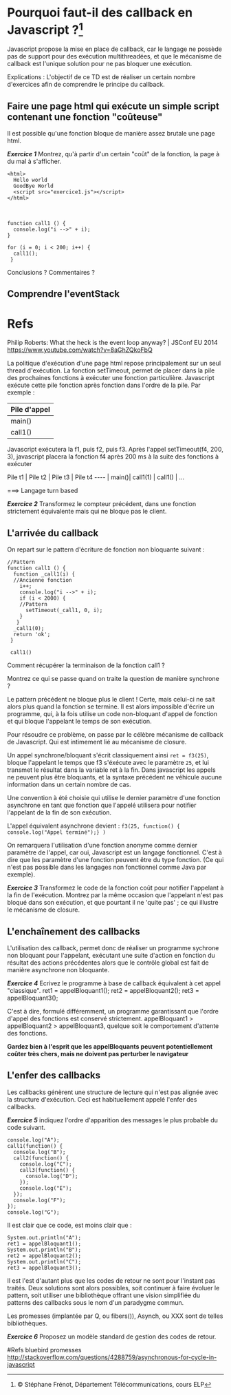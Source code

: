 # Pourquoi faut-il des callback en Javascript ?[^1]
Javascript propose la mise en place de callback, car le langage ne possède pas de support pour des exécution multithreadées, et que le mécanisme de callback est l'unique solution pour ne pas bloquer une exécution.     
[^1]: &copy; Stéphane Frénot, Département Télécommunications, cours ELP

Explications : L'objectif de ce TD est de réaliser un certain nombre d'exercices afin de comprendre le principe du callback. 

## Faire une page html qui exécute un simple script contenant une fonction "coûteuse"
Il est possible qu'une fonction bloque de manière assez brutale une page html. 

***Exercice 1*** Montrez, qu'à partir d'un certain "coût" de la fonction, la page à du mal à s'afficher. 

	<html>
	  Hello world
      GoodBye World
	  <script src="exercice1.js"></script>
	</html>
<br />
  
    function call1 () {
      console.log("i -->" + i);
    }
 
    for (i = 0; i < 200; i++) {
      call1();
     }


Conclusions ? Commentaires ?

## Comprendre l'eventStack
# Refs
Philip Roberts: What the heck is the event loop anyway? | JSConf EU 2014
https://www.youtube.com/watch?v=8aGhZQkoFbQ

La politique d'exécution d'une page html repose principalement sur un seul thread d'exécution. La fonction setTimeout, permet de placer dans la pile des prochaines fonctions à exécuter une fonction particulière. 
Javascript exécute cette pile fonction après fonction dans l'ordre de la pile. Par exemple :  

 Pile d'appel|
----- |       
 main() |    
 call1() |    

Javascript exécutera la f1, puis f2, puis f3. Après l'appel 
setTimeout(f4, 200, 3), javascript placera la fonction f4 après 200 ms à la suite des fonctions à exécuter

Pile t1 | Pile t2 | Pile t3 | Pile t4
---- |
 main()| call1(1) | call1() | ...

===> Langage turn based

***Exercice 2***
Transformez le compteur précédent, dans une fonction strictement équivalente mais qui ne bloque pas le client. 

## L'arrivée du callback
On repart sur le pattern d'écriture de fonction non bloquante suivant :

    //Pattern
    function call1 () {
      function _call1(i) {
      //Ancienne fonction
        i++;
        console.log("i -->" + i);
        if (i < 2000) {
        //Pattern
          setTimeout(_call1, 0, i);
        } 
       }
      _call1(0);
      return 'ok';
     }
     
     call1()
     
Comment récupérer la terminaison de la fonction call1 ?

Montrez ce qui se passe quand on traite la question de manière synchrone ?     

Le pattern précédent ne bloque plus le client ! Certe, mais celui-ci ne sait alors plus quand la fonction se termine. Il est alors impossible d'écrire un programme, qui, à la fois utilise un code non-bloquant d'appel de fonction et qui bloque l'appelant le temps de son exécution. 

Pour résoudre ce problème, on passe par le célèbre mécanisme de callback de Javascript. Qui est intimement lié au mécanisme de closure. 

Un appel synchrone/bloquant s'écrit classiquement ainsi
`ret = f3(25)`, bloque l'appelant le temps que f3 s'éxécute avec le paramètre `25`, et lui transmet le résultat dans la variable ret à la fin. Dans javascript les appels ne peuvent plus être bloquants, et la syntaxe précédent ne véhicule aucune information dans un certain nombre de cas. 

Une convention à été choisie qui utilise le dernier paramètre d'une fonction asynchrone en tant que fonction que l'appelé utilisera pour notifier l'appelant de la fin de son exécution. 

L'appel équivalent asynchrone devient :
`f3(25, function() { console.log("Appel terminé");} )`

On remarquera l'utilisation d'une fonction anonyme comme dernier paramètre de l'appel, car oui, Javascript est un langage fonctionnel. C'est à dire que les paramètre d'une fonction peuvent être du type fonction. (Ce qui n'est pas possible dans les langages non fonctionnel comme Java par exemple). 

***Exercice 3*** Transformez le code de la fonction coût pour notifier l'appelant à la fin de l'exécution. Montrez par la même occasion que l'appelant n'est pas bloqué dans son exécution, et que pourtant il ne 'quite pas' ; ce qui illustre le mécanisme de closure. 

## L'enchaînement des callbacks
L'utilisation des callback, permet donc de réaliser un programme sychrone non bloquant pour l'appelant, exécutant une suite d'action en fonction du résultat des actions précédentes alors que le contrôle global est fait de manière asynchrone non bloquante.

***Exercice 4*** Ecrivez le programme à base de callback équivalent à cet appel "classique".
    ret1 = appelBloquant1();
    ret2 = appelBloquant2();
    ret3 = appelBloquant3();
    
C'est à dire, formulé différemment, un programme garantissant que l'ordre d'appel des fonctions est conservé strictement. appelBloquant1 > appelBloquant2 > appelBloquant3, quelque soit le comportement d'attente des fonctions. 

**Gardez bien à l'esprit que les appelBloquants peuvent potentiellement coûter très chers, mais ne doivent pas perturber le navigateur**

## L'enfer des callbacks
Les callbacks génèrent une structure de lecture qui n'est pas alignée avec la structure d'exécution. Ceci est habituellement appelé l'enfer des callbacks. 

***Exercice 5*** indiquez l'ordre d'apparition des messages le plus probable du code suivant.

    console.log("A");
	call1(function() {
	  console.log("B");
	  call2(function() {
	    console.log("C");
	    call3(function() {
	      console.log("D");
	    });
	    console.log("E");
	  });
	  console.log("F");
	});
	console.log("G");
	

Il est clair que ce code, est moins clair que :

    System.out.println("A");
    ret1 = appelBloquant1();
    System.out.println("B");
    ret2 = appelBloquant2();
    System.out.println("C");
    ret3 = appelBloquant3();
    
Il est l'est d'autant plus que les codes de retour ne sont pour l'instant pas traités. Deux solutions sont alors possibles, soit continuer à faire évoluer le pattern, soit utiliser une bibliothèque offrant une vision simplifiée du patterns des callbacks sous le nom d'un paradygme commun. 

Les promesses (implantée par Q, ou fibers()), Asynch, ou XXX sont de telles bibliothèques. 

***Exercice 6*** Proposez un modèle standard de gestion des codes de retour.

#Refs
bluebird promesses   
http://stackoverflow.com/questions/4288759/asynchronous-for-cycle-in-javascript   


